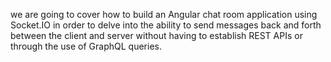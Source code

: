 we are going to cover how to build an Angular chat room
application using Socket.IO in order to delve into the ability to send
messages back and forth between the client and server without having to
establish REST APIs or through the use of GraphQL queries.